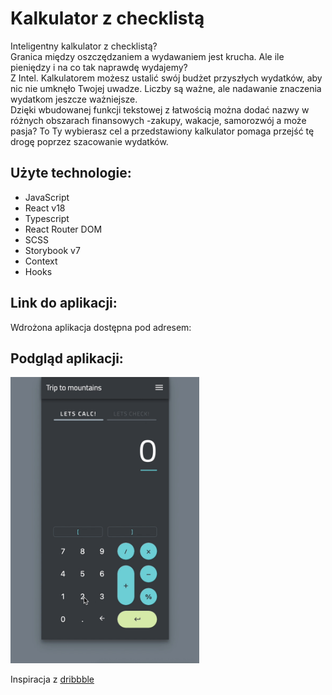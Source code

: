 # Kalkulator z checklistą

Inteligentny kalkulator z checklistą?\
Granica między oszczędzaniem a wydawaniem jest krucha. Ale ile pieniędzy i na co
tak naprawdę wydajemy?\
Z Intel. Kalkulatorem możesz ustalić swój budżet przyszłych wydatków, aby nic
nie umknęło Twojej uwadze. Liczby są ważne, ale nadawanie znaczenia wydatkom
jeszcze ważniejsze.\
Dzięki wbudowanej funkcji tekstowej z łatwością można dodać nazwy w różnych obszarach
finansowych -zakupy, wakacje, samorozwój a może pasja? To Ty wybierasz cel a przedstawiony
kalkulator pomaga przejść tę drogę poprzez szacowanie wydatków.

## Użyte technologie:

<ul>
    <li>JavaScript</li>
    <li>React v18</li>
    <li>Typescript</li>
    <li>React Router DOM</li>
    <li>SCSS</li>
    <li>Storybook v7</li>
    <li>Context</li>
    <li>Hooks</li>
</ul>

## Link do aplikacji:

Wdrożona aplikacja dostępna pod adresem:

<!-- https://spiffy-platypus-fb82f4.netlify.app -->

## Podgląd aplikacji:

<img src="./public/assets/preview.gif" width="60%" height="60%" />

Inspiracja z
[dribbble](https://dribbble.com/shots/6153949-Calculate-Check-Repeat)
